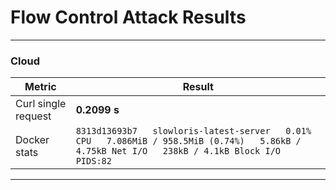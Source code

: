 # Flow Control Attack Results

---

### Cloud
| Metric | Result |
|--------|--------|
| Curl single request | **0.2099 s** |
| Docker stats | `8313d13693b7   slowloris-latest-server   0.01% CPU   7.086MiB / 958.5MiB (0.74%)   5.86kB / 4.75kB Net I/O   238kB / 4.1kB Block I/O   PIDS:82` |

---